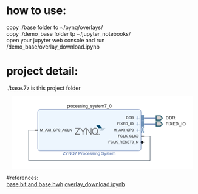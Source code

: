 # how to use:  
copy ./base folder to ~/pynq/overlays/  
copy ./demo_base folder tp ~/jupyter_notebooks/  
open your jupyter web console and run /demo_base/overlay_download.ipynb  
# project detail:  
./base.7z is this project folder  
<div  align="center">    
	<img src="./block_design_base.png"  alt="Block design" align=center />  
 </div>
   
  
#references:  
[base.bit and base.hwh](https://github.com/kangyuzhe666/zynq7010-pynq-2.5)
[overlay_download.ipynb](https://github.com/Xilinx/PYNQ)